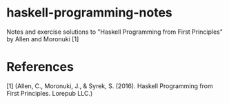 # haskell-programming-notes
Notes and exercise solutions to "Haskell Programming from First Principles" by Allen and Moronuki [1]

# References
[1] (Allen, C., Moronuki, J., &amp; Syrek, S. (2016). Haskell Programming from First Principles. Lorepub LLC.)
